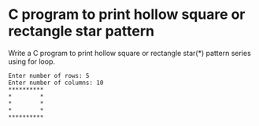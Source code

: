 # C program to print hollow square or rectangle star pattern
Write a C program to print hollow square or rectangle star(*) pattern series using for loop.

```
Enter number of rows: 5 
Enter number of columns: 10
**********
*        *
*        *
*        *
**********
```
